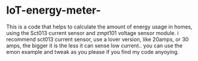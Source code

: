 # IoT-energy-meter-
This is a code that helps to calculate the amount of energy usage in homes, using the Sct013 current sensor and zmpt101 voltage sensor module. 
i recommend sct013 current sensor, use a lover version, like 20amps, or 30 amps, the bigger it is the less it can sense low current..
you can use the emon example and tweak as you please if you find my code anyoying. 

